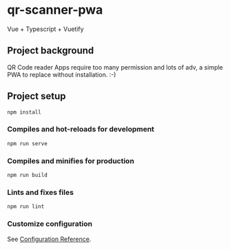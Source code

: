 # qr-scanner-pwa
Vue + Typescript + Vuetify
## Project background
QR Code reader Apps require too many permission and lots of adv, a simple PWA to replace without installation. :-)

## Project setup
```
npm install
```

### Compiles and hot-reloads for development
```
npm run serve
```

### Compiles and minifies for production
```
npm run build
```

### Lints and fixes files
```
npm run lint
```

### Customize configuration
See [Configuration Reference](https://cli.vuejs.org/config/).

